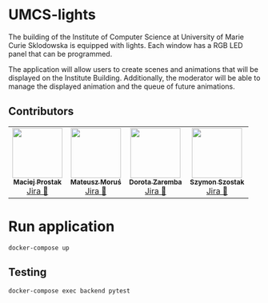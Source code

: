 # UMCS-lights

The building of the Institute of Computer Science at University of Marie Curie Sklodowska is equipped with lights. Each window has a RGB LED panel that can be programmed.

The application will allow users to create scenes and animations that will be displayed on the Institute Building. Additionally, the moderator will be able to manage the displayed animation and the queue of future animations.


## Contributors 

<table>
  <tr>
    <td align="center"><a href="https://github.com/mprostakk"><img src="https://avatars1.githubusercontent.com/u/34036451?s=100&v=4" width="100px;" alt=""/><br /><sub><b>Maciej Prostak</b></sub></a><br /><a href="https://illumination.atlassian.net/browse/IL-38?jql=assignee%20in%20(5ba7f4b7e2a4ab78ab5bd72e)%20AND%20project%20%3D%20IL%20order%20by%20created%20DESC" title="Jira">Jira 👀</a> </td>
    <td align="center"><a href="https://github.com/mMosiur"><img src="https://avatars0.githubusercontent.com/u/39986075?s=100&v=4" width="100px;" alt=""/><br /><sub><b>Mateusz Moruś</b></sub></a><br /><a href="https://illumination.atlassian.net/browse/IL-40?jql=assignee%20in%20(5f80946c8d88b3007551c5a3)%20AND%20project%20%3D%20IL%20order%20by%20created%20DESC" title="Jira">Jira 👀</a></td>
    <td align="center"><a href="https://github.com/dorotajulia"><img src="https://avatars3.githubusercontent.com/u/62723006?s=100&v=4" width="100px;" alt=""/><br /><sub><b>Dorota Zaremba</b></sub></a><br /><a href="https://illumination.atlassian.net/browse/IL-30?jql=assignee%20in%20(5f80946ab61f66006f5ae610)%20AND%20project%20%3D%20IL%20order%20by%20created%20DESC" title="Jira">Jira 👀</a> </td>
    <td align="center"><a href="https://github.com/xszym"><img src="https://avatars2.githubusercontent.com/u/21984800?s=100&v=4" width="100px;" alt=""/><br /><sub><b>Szymon Szostak</b></sub></a><br /><a href="https://illumination.atlassian.net/browse/IL-37?jql=assignee%20in%20(5f8094683fe0760069b54052)%20AND%20project%20%3D%20IL%20order%20by%20created%20DESC" title="Jira">Jira 👀</a></td>
  </tr>
</table>


# Run application
`docker-compose up`

## Testing
`docker-compose exec backend pytest`
